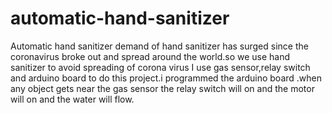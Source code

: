 # automatic-hand-sanitizer
Automatic hand sanitizer demand of hand sanitizer has surged since the coronavirus broke out and spread around the world.so we use hand sanitizer to avoid spreading of corona virus
I use gas sensor,relay switch and arduino board to do this project.i programmed the arduino board .when any object gets near the gas sensor the relay switch will on and the motor will on and the water will flow.

